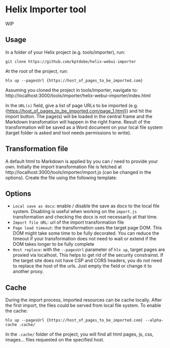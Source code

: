 # Helix Importer tool

WIP

## Usage

In a folder of your Helix project (e.g. tools/importer), run: 

```
git clone https://github.com/kptdobe/helix-webui-importer
````

At the root of the project, run:

```
hlx up --pagesUrl {https://host_of_pages_to_be_imported.com}
```

Assuming you cloned the project in tools/importer, navigate to: http://localhost:3000/tools/importer/helix-webui-importer/index.html

In the `URL(s)` field, give a list of page URLs to be imported (e.g. {https://host_of_pages_to_be_imported.com/page_1.html}) and hit the import button. The page(s) will be loaded in the central frame and the Markdown transfomation will happen in the right frame. Result of the transformation will be saved as a Word document on your local file system (target folder is asked and tool needs permissions to write).

## Transformation file

A default html to Markdown is applied by you can / need to provide your own. Initially the import transformation file is fetched at http://localhost:3000/tools/importer/import.js (can be changed in the options). Create the file using the following template:

<script src="https://gist.github.com/kptdobe/8a726387ecca80dde2081b17b3e913f7.js"></script>

## Options

- `Local save as docx`: enable / disable the save as docx to the local file system. Disabling is useful when working on the `import.js` transformation and checking the docx is not necessarily at that time.
- `Import file URL`: url of the import transformation file
- `Page load timeout`: the transformation uses the target page DOM. This DOM might take some time to be fully decorated. You can reduce the timeout if your transformation does not need to wait or extend if the DOM takes longer to be fully complete
- `Host replace`: with the `--pagesUrl` parameter of `hlx up`, target pages are proxied via localhost. This helps to get rid of the security constrainst. If the target site does not have CSP and CORS headers, you do not need to replace the host of the urls. Just empty the field or change it to another proxy.

## Cache

During the import process, imported resources can be cache locally. After the first import, the files could be served from local file system. To enable the cache:

```
hlx up --pagesUrl {https://host_of_pages_to_be_imported.com} --alpha-cache .cache/
```

In the `.cache/` folder of the project, you will find all html pages, js, css, images... files requested on the specified host.